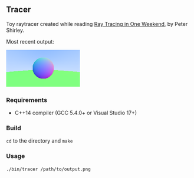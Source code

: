 ## Tracer

Toy raytracer created while reading [Ray Tracing in One Weekend](https://www.amazon.com/Ray-Tracing-Weekend-Minibooks-Book-ebook/dp/B01B5AODD8/), by Peter Shirley.

Most recent output:

![](res/output.png)

### Requirements

- C++14 compiler (GCC 5.4.0+ or Visual Studio 17+)

### Build

`cd` to the directory and `make`

### Usage

```
./bin/tracer /path/to/output.png
```

